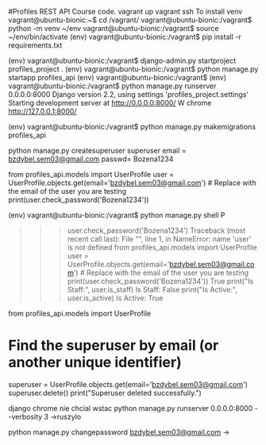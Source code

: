#Profiles REST API
Course code.
vagrant up
vagrant ssh
To install venv
vagrant@ubuntu-bionic:~$ cd /vagrant/
vagrant@ubuntu-bionic:/vagrant$ python -m venv ~/env
vagrant@ubuntu-bionic:/vagrant$ source ~/env/bin/activate
(env) vagrant@ubuntu-bionic:/vagrant$ pip install -r requirements.txt

(env) vagrant@ubuntu-bionic:/vagrant$ django-admin.py startproject profiles_project .
(env) vagrant@ubuntu-bionic:/vagrant$ python manage.py startapp profiles_api
(env) vagrant@ubuntu-bionic:/vagrant$
(env) vagrant@ubuntu-bionic:/vagrant$ python manage.py runserver 0.0.0.0:8000
Django version 2.2, using settings 'profiles_project.settings'
Starting development server at http://0.0.0.0:8000/
W chrome http://127.0.0.1:8000/

(env) vagrant@ubuntu-bionic:/vagrant$ python manage.py makemigrations profiles_api

python manage.py createsuperuser
superuser email = bzdybel.sem03@gmail.com
passwd= Bozena1234

from profiles_api.models import UserProfile
user = UserProfile.objects.get(email='bzdybel.sem03@gmail.com')  # Replace with the email of the user you are testing
print(user.check_password('Bozena1234'))

(env) vagrant@ubuntu-bionic:/vagrant$ python manage.py shell
P
>>> user.check_password('Bozena1234')
Traceback (most recent call last):
  File "<console>", line 1, in <module>
NameError: name 'user' is not defined
>>> from profiles_api.models import UserProfile
>>> user = UserProfile.objects.get(email='bzdybel.sem03@gmail.com')  # Replace with the email of the user you are testing
>>> print(user.check_password('Bozena1234'))
True
>>> print("Is Staff:", user.is_staff)
Is Staff: False
>>> print("Is Active:", user.is_active)
Is Active: True

from profiles_api.models import UserProfile
# Find the superuser by email (or another unique identifier)
superuser = UserProfile.objects.get(email='bzdybel.sem03@gmail.com')
superuser.delete()
print("Superuser deleted successfully.")


django chrome nie chcial wstac python manage.py runserver 0.0.0.0:8000 --verbosity 3 ->ruszylo

python manage.py changepassword bzdybel.sem03@gmail.com ->
